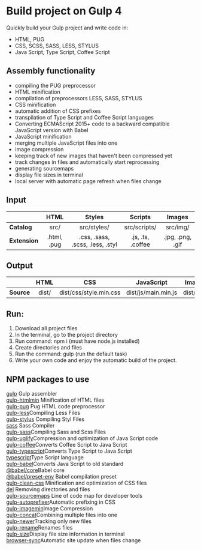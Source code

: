  # Build project on Gulp 4
Quickly build your Gulp project and write code in:
- HTML, PUG
- CSS, SCSS, SASS, LESS, STYLUS
- Java Script, Type Script, Coffee Script

## Assembly functionality
- compiling the PUG preprocessor
- HTML minification
- compilation of preprocessors LESS, SASS, STYLUS
- CSS minification
- automatic addition of CSS prefixes
- transpilation of Type Script and Coffee Script languages
- Converting ECMAScript 2015+ code to a backward compatible JavaScript version with Babel
- JavaScript minification
- merging multiple JavaScript files into one
- image compression
- keeping track of new images that haven't been compressed yet
- track changes in files and automatically start reprocessing
- generating sourcemaps
- display file sizes in terminal
- local server with automatic page refresh when files change


## Input
|| HTML | Styles | Scripts | Images |
|:---|:------:|:-----:|:----:|:-----:|
| **Catalog** | src/ | src/styles/ | src/scripts/ | src/img/ |
| **Extension** | .html, .pug | .css, .sass, .scss, .less, .styl | .js, .ts, .coffee | .jpg, .png, .gif |

## Output
|| HTML | CSS | JavaScript | Images |
|:---|:------:|:-----:|:----:|:-----:|
| **Source** | dist/ | dist/css/style.min.css | dist/js/main.min.js | dist/img/ |


## Run:
1. Download all project files
2. In the terminal, go to the project directory
3. Run command: npm i (must have node.js installed)
4. Create directories and files
5. Run the command: gulp (run the default task)
6. Write your own code and enjoy the automatic build of the project.


## NPM packages to use
[gulp](https://www.npmjs.com/package/gulp) Gulp assembler    
[gulp-htmlmin](https://www.npmjs.com/package/gulp-htmlmin) Minification of HTML files    
[gulp-pug](https://www.npmjs.com/package/gulp-pug) Pug HTML code preprocessor    
[gulp-less](https://www.npmjs.com/package/gulp-less)Compiling Less Files   
[gulp-stylus](https://www.npmjs.com/package/gulp-stylus) Compiling Styl Files   
[sass](https://www.npmjs.com/package/sass) Sass Compiler    
[gulp-sass](https://www.npmjs.com/package/gulp-sass)Compiling Sass and Scss Files     
[gulp-uglify](https://www.npmjs.com/package/gulp-uglify)Compression and optimization of Java Script code      
[gulp-coffee](https://www.npmjs.com/package/gulp-coffee)Converts Coffee Script to Java Script             
[gulp-typescript](https://www.npmjs.com/package/gulp-typescript)Converts Type Script to Java Script            
[typescript](https://www.npmjs.com/package/typescript)Type Script language                     
[gulp-babel](https://www.npmjs.com/package/gulp-babel)Converts Java Script to old standard                 
[@babel/core](https://www.npmjs.com/package/@babel/core)Babel core                
[@babel/preset-env](https://www.npmjs.com/package/@babel/preset-env) Babel compilation preset                     
[gulp-clean-css](https://www.npmjs.com/package/gulp-clean-css) Minification and optimization of CSS files                    
[del](https://www.npmjs.com/package/del) Removing directories and files                      
[gulp-sourcemaps](https://www.npmjs.com/package/gulp-sourcemaps) Line of code map for developer tools                
[gulp-autoprefixer](https://www.npmjs.com/package/gulp-autoprefixer)Automatic prefixing in CSS                    
[gulp-imagemin](https://www.npmjs.com/package/gulp-imagemin)Image Compression                       
[gulp-concat](https://www.npmjs.com/package/gulp-concat)Combining multiple files into one                
[gulp-newer](https://www.npmjs.com/package/gulp-newer)Tracking only new files                        
[gulp-rename](https://www.npmjs.com/package/gulp-rename)Renames files                          
[gulp-size](https://www.npmjs.com/package/gulp-size)Display file size information in terminal                      
[browser-sync](https://browsersync.io/docs/gulp)Automatic site update when files change                               



